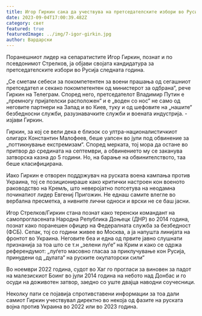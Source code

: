 ```yaml
---
title: Игор Гиркин сака да учествува на претседателските избори во Русија
date: 2023-09-04T17:00:39.482Z
category: свет
featured: true
featuredImage: ../img/7-igor-girkin.jpg
author: Вардарски
---
```

Поранешниот лидер на сепаратистите Игор Гиркин, познат и по псевдонимот Стрелков, ја објави својата кандидатура за претседателските избори во Русија следната година.

„Се сметам себеси за покомпетентен за воени прашања од сегашниот претседател и секако покомпетентен од министерот за одбрана“, рече Гиркин на Телеграм. Според него, претседателот Владимир Путин е „премногу пријателски расположен“ и е „воден со нос“ не само од неговите партнери на Запад и во Киев, туку и од шефовите на „нашите“ безбедносни служби, разузнавачките служби и воената индустрија. - изјави Гиркин.

Гиркин, за кој се вели дека е близок со ултра-националистичкиот олигарх Константин Малофеев, беше уапсен во јули под обвинение за „поттикнување екстремизам“. Според мерката, тој мора да остане во притвор до средината на септември, а обвинението му се заканува затворска казна до 5 години. Но, на барање на обвинителството, таа беше класифицирана.

Иако Гиркин е отворен поддржувач на руската воена кампања против Украина, тој се позиционираше како критички настроен кон военото раководство на Кремљ, што неверојатно потсетува на неодамна починатиот лидер Евгениј Пригожин. Не еднаш самите влегле во вербална пресметка, а нивните лични односи и врски не се баш јасни.

Игор Стрелков/Гиркин стана познат како теренски командант на самопрогласената Народна Република Доњецк (ДНР) во 2014 година, познат како поранешен офицер на Федералната служба за безбедност (ФСБ). Сепак, тој со години живее во Москва, а ја напушта линијата на фронтот во Украина. Неговите беа и една од првите јавно слушнати признанија за тоа што се т.н „зелени луѓе“ на Крим и како се одржа референдумот: „луѓето масовно гласаа за приклучување кон Русија, принудени од „дулата“ на руските окупаторски сили“

Во ноември 2022 година, судот во Хаг го прогласи за виновен за падот на малезискиот Боинг во јули 2014 година на небото над Донбас и го осуди на доживотен затвор, заедно со уште двајца наводни соучесници.

Неколку пати се појавија спротивставени информации за тоа дали самиот Гиркин учествувал директно во некоја од фазите на руската војна против Украина во 2022 или во 2023 година.